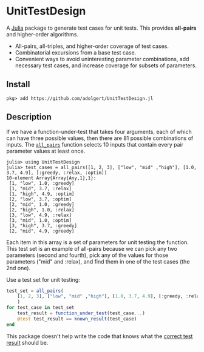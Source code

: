 
# UnitTestDesign

A [Julia](http://julialang.org) package to generate test cases for unit tests.
This provides **all-pairs** and higher-order algorithms.

* All-pairs, all-triples, and higher-order coverage of test cases.
* Combinatorial excursions from a base test case.
* Convenient ways to avoid uninteresting parameter combinations,
  add necessary test cases, and increase coverage for subsets of parameters.

## Install

```
pkg> add https://github.com/adolgert/UnitTestDesign.jl
```

## Description

If we have a function-under-test that takes four arguments, each of which
can have three possible values, then there are 81 possible combinations of
inputs. The [`all_pairs`](@ref) function selects 10 inputs that contain every pair
parameter values at least once.

```julia-repl
julia> using UnitTestDesign
julia> test_cases = all_pairs([1, 2, 3], ["low", "mid" ,"high"], [1.0, 3.7, 4.9], [:greedy, :relax, :optim])
10-element Array{Array{Any,1},1}:
 [1, "low", 1.0, :greedy]
 [1, "mid", 3.7, :relax]
 [1, "high", 4.9, :optim]
 [2, "low", 3.7, :optim]
 [2, "mid", 1.0, :greedy]
 [2, "high", 1.0, :relax]
 [3, "low", 4.9, :relax]
 [3, "mid", 1.0, :optim]
 [3, "high", 3.7, :greedy]
 [2, "mid", 4.9, :greedy]
```

Each item in this array is a set of parameters for unit testing the function.
This test set is an example of all-pairs because we can pick any two parameters (second and fourth),
pick any of the values for those parameters ("mid" and :relax), and find
them in one of the test cases (the 2nd one).

Use a test set for unit testing:

```julia
test_set = all_pairs(
    [1, 2, 3], ["low", "mid" ,"high"], [1.0, 3.7, 4.9], [:greedy, :relax, :optim]
    )
for test_case in test_set
    test_result = function_under_test(test_case...)
    @test test_result == known_result(test_case)
end
```

This package doesn't help write the code that knows what the
[correct test result](https://en.wikipedia.org/wiki/Test_oracle) should be.
